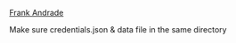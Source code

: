 [Frank Andrade](https://towardsdatascience.com/turn-google-sheets-into-your-own-database-with-python-4aa0b4360ce7)

Make sure credentials.json & data file in the same directory

